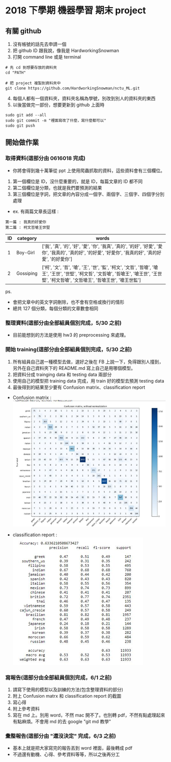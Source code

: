 # 2018 下學期 機器學習 期末 project
## 有關 github
1. 沒有帳號的話先去申請一個
2. 把 github ID 跟我說，像我是 HardworkingSnowman
3. 打開 command line 或是 terminal
```
# 先 cd 到想要存放的資料夾
cd "PATH"

# 把 project 複製到資料夾中
git clone https://github.com/HardworkingSnowman/nctu_ML.git
```
4. 每個人都有一個資料夾，資料夾名稱為學號，別改到別人的資料夾的東西
5. 以後當做完一部份，想要更新到 github 上面時
```
sudo git add --all
sudo git commit -m "裡面寫改了什麼，寫什麼都可以"
sudo git push
```

## 開始做作業
### 取得資料(這部分由 0616018 完成)
* 你將會得到幾十萬筆從 ppt 上使用爬蟲抓取的資料，這些資料會有三個欄位。
1. 第一個欄位是 ID，沒什麼重要的，就是 ID，每篇文章的 ID 都不同
2. 第二個欄位是分類，也就是我們要預測的結果
3. 第三個欄位是字詞，把文章的內容分成一個字、兩個字、三個字、四個字分別處理
* ex. 有兩篇文章長這樣 :
```
第一篇 : 我真的好愛你
第二篇 : 柯文哲嗆王世堅
```
| ID  | category | words |
| ------------- | ------------- | ------------- |
| 1 | Boy-Girl | ['我', '真', '的', '好', '愛', '你', '我真', '真的', '的好', '好愛', '愛你', '我真的', '真的好', '的好愛', '好愛你', '我真的好', '真的好愛', '的好愛你'] |
| 2 | Gossiping | ['柯', '文', '哲', '嗆', '王', '世', '監', '柯文', '文哲', '哲嗆', '嗆王', '王世', '世堅', '柯文哲', '文哲嗆', '哲嗆王', '嗆王世', '王世堅', '柯文哲嗆', '文哲嗆王', '哲嗆王世', '嗆王世監'] |

ps.
* 會把文章中的英文字詞刪除，也不會有空格或換行的情形
* 總共 127 個分類，每個分類的文章數會相同

### 整理資料(這部分由全部組員個別完成，5/30 之前)
* 目前能想到的方法是使用 hw3 的 preprocessing 來處理。

### 開始 training(這部分由全部組員個別完成，5/30 之前)
1. 所有組員自己選一種模型去做，選好之後在 FB 上說一下，免得跟別人撞到，另外在自己資料夾下的 README.md 寫上自己是用哪個模型。
2. 把資料分成 trainging data 和 testing data 兩部分
3. 使用自己的模型把 training data 完成，用 train 好的模型去預測 testing data
4. 最後得到的結果至少要有 Confusion matrix、classification report
* Confusion matrix : 
![image](confusion_matrix.JPG)

* classification report :
![image](classification_report.JPG)

### 寫報告(這部分由全部組員個別完成，6/1 之前)
1. 請寫下使用的模型以及訓練的方法(包含整理資料的部分)
2. 附上 Confusion matrx 和 classification report 的截圖
3. 寫心得
4. 附上參考資料
5. 寫在 md 上。別用 word，不然 mac 開不了。也別轉 pdf，不然有點處理起來有點麻煩。不會用 md 的去 google "git md 教學"

### 彙整報告(這部分由 "還沒決定" 完成，6/3 之前)
* 基本上就是把大家寫完的報告丟到 word 裡面，最後轉成 pdf
* 不過還有動機、心得、參考資料等等，所以之後再分工